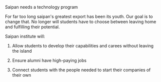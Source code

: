 
Saipan needs a technology program


For far too long saipan's greatest export has been its youth. Our goal is to change that. No longer will students have to choose between leaving home and fulfilling their potential.

Saipan institute will:

1. Allow students to develop their capabilities and carees without leaving the island

2. Ensure alumni have high-paying jobs

3. Connect students with the people needed to start their companies of their own
